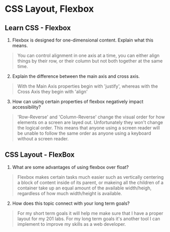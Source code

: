 # CSS Layout, Flexbox

## Learn CSS - Flexbox

1. Flexbox is designed for one-dimensional content. Explain what this means.

> You can control alignment in one axis at a time, you can either align things by their row, or their column but not both together at the same time.

2. Explain the difference between the main axis and cross axis.

> With the Main Axis properties begin with 'justify', whereas with the Cross Axis they begin with 'align'

3. How can using certain properties of flexbox negatively impact accessibility?

> 'Row-Reverse' and 'Column-Reverse' change the visual order for how elements on a screen are layed out. Unfortunately they won't change the logical order. This means that anyone using a screen reader will be unable to follow the same order as anyone using a keyboard without a screen reader.

## CSS Layout - FlexBox

1. What are some advantages of using flexbox over float?

> Flexbox makes certain tasks much easier such as vertically centering a block of content inside of its parent, or makeing all the children of a container take up an equal amount of the available width/heigh, regardless of how much width/height is available.

2. How does this topic connect with your long term goals?

> For my short term goals it will help me make sure that I have a proper layout for my 201 labs. For my long term goals it's another tool I can implement to improve my skills as a web developer.
